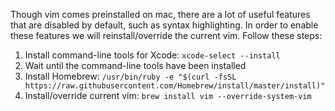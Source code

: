 Though vim comes preinstalled on mac, there are a lot of useful features that are disabled by default, such as syntax highlighting. In order to enable these features we will reinstall/override the current vim. Follow these steps: 
1. Install command-line tools for Xcode: `xcode-select --install`
2. Wait until the command-line tools have been installed
3. Install Homebrew: `/usr/bin/ruby -e "$(curl -fsSL https://raw.githubusercontent.com/Homebrew/install/master/install)"`
4. Install/override current vim: `brew install vim --override-system-vim`

